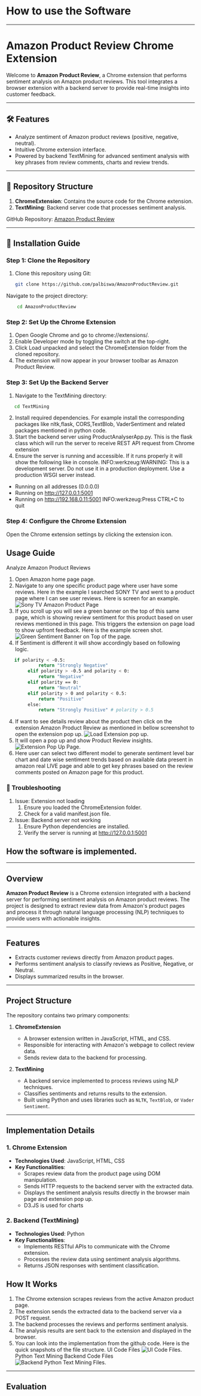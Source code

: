 # How to use the Software

---
# Amazon Product Review Chrome Extension

Welcome to **Amazon Product Review**, a Chrome extension that performs sentiment analysis on Amazon product reviews. This tool integrates a browser extension with a backend server to provide real-time insights into customer feedback.

---

## 🛠️ Features
- Analyze sentiment of Amazon product reviews (positive, negative, neutral).
- Intuitive Chrome extension interface.
- Powered by backend TextMining for advanced sentiment analysis with key phrases from review comments, charts and review trends.

---

## 📂 Repository Structure
1. **ChromeExtension**: Contains the source code for the Chrome extension.
2. **TextMining**: Backend server code that processes sentiment analysis.

GitHub Repository: [Amazon Product Review](https://github.com/palbiswa/AmazonProductReview)

---

## 🚀 Installation Guide

### Step 1: Clone the Repository
1. Clone this repository using Git:
   ```bash
   git clone https://github.com/palbiswa/AmazonProductReview.git

Navigate to the project directory:
```bash
    cd AmazonProductReview
```

### Step 2: Set Up the Chrome Extension
1. Open Google Chrome and go to chrome://extensions/.
2. Enable Developer mode by toggling the switch at the top-right.
3. Click Load unpacked and select the ChromeExtension folder from the cloned repository.
4. The extension will now appear in your browser toolbar as Amazon Product Review.

### Step 3: Set Up the Backend Server
1. Navigate to the TextMining directory:
```bash
   cd TextMining
```   
2. Install required dependencies. 
   For example install the corresponding packages like nltk,flask, CORS,TextBlob, VaderSentiment and related packages mentioned in python code.
3. Start the backend server using ProductAnalyserApp.py. This is the flask class which will run the server to receive REST API request from Chrome extension
4. Ensure the server is running and accessible. If it runs properly it will show the following like in console.
 INFO:werkzeug:WARNING: This is a development server. Do not use it in a production deployment. Use a production WSGI server instead.
 * Running on all addresses (0.0.0.0)
 * Running on http://127.0.0.1:5001
 * Running on http://192.168.0.11:5001
INFO:werkzeug:Press CTRL+C to quit


### Step 4: Configure the Chrome Extension
Open the Chrome extension settings by clicking the extension icon.

## Usage Guide
Analyze Amazon Product Reviews
1. Open Amazon home page page.
2. Navigate to any one specific product page where user have some reviews. Here in the example I searched SONY TV and went to a product page where I can see user reviews.
Here is screen for an example.
![Sony TV Amazon Product Page](assets/amazon_product_page.png)
3. If you scroll up you will see a green banner on the top of this same page, which is showing
review sentiment for this product based on user reviews mentioned in this page. This triggers the extension on page load to show upfront feedback.
Here is the example screen shot.
![Green Sentiment Banner on Top of the page](assets/sentiment_banner.png).
4. If Sentiment is different it will show accordingly based on following logic.
```bash
   if polarity < -0.5:
            return "Strongly Negative"
        elif polarity > -0.5 and polarity < 0:
            return "Negative"
        elif polarity == 0:
            return "Neutral"
        elif polarity > 0 and polarity < 0.5:
            return "Positive"
        else:
            return "Strongly Positive" # polarity > 0.5
```
4. If want to see details review about the product then click on the extension Amazon Product Review as mentioned in bellow screenshot to open the extension pop up.
![Load Extension pop up](assets/invikeExtension.png).
5. It will open a pop up and show Product Review insights.
![Extension Pop Up Page](assets/pop-up_page.png).
6. Here user can select two different model to generate sentiment level bar chart and date wise sentiment trends based on available data present in amazon real LIVE page
and able to get key phrases based on the review comments posted on Amazon page for this product.

### 🔧 Troubleshooting
1. Issue: Extension not loading
      1. Ensure you loaded the ChromeExtension folder. 
      2. Check for a valid manifest.json file.
2. Issue: Backend server not working
      1. Ensure Python dependencies are installed.
      2. Verify the server is running at http://127.0.0.1:5001


## How the software is implemented.

---

## Overview
**Amazon Product Review** is a Chrome extension integrated with a backend server for performing sentiment analysis on Amazon product reviews. The project is designed to extract review data from Amazon's product pages and process it through natural language processing (NLP) techniques to provide users with actionable insights.

---

## Features
- Extracts customer reviews directly from Amazon product pages.
- Performs sentiment analysis to classify reviews as Positive, Negative, or Neutral.
- Displays summarized results in the browser.

---
## Project Structure
The repository contains two primary components:

1. **ChromeExtension**
   - A browser extension written in JavaScript, HTML, and CSS.
   - Responsible for interacting with Amazon's webpage to collect review data.
   - Sends review data to the backend for processing.

2. **TextMining**
   - A backend service implemented to process reviews using NLP techniques.
   - Classifies sentiments and returns results to the extension.
   - Built using Python and uses libraries such as `NLTK`, `TextBlob`, or `Vader Sentiment`.

---

## Implementation Details

### 1. Chrome Extension
- **Technologies Used**: JavaScript, HTML, CSS
- **Key Functionalities**:
  - Scrapes review data from the product page using DOM manipulation.
  - Sends HTTP requests to the backend server with the extracted data.
  - Displays the sentiment analysis results directly in the browser main page and extension pop up.
  - D3.JS is used for charts

### 2. Backend (TextMining)
- **Technologies Used**: Python
- **Key Functionalities**:
  - Implements RESTful APIs to communicate with the Chrome extension.
  - Processes the review data using sentiment analysis algorithms.
  - Returns JSON responses with sentiment classification.

## How It Works
1. The Chrome extension scrapes reviews from the active Amazon product page.
2. The extension sends the extracted data to the backend server via a POST request.
3. The backend processes the reviews and performs sentiment analysis.
4. The analysis results are sent back to the extension and displayed in the browser.
5. You can look into the implementation from the github code. Here is the quick snapshots of the file structure.
   UI Code Files
   ![UI Code Files](assets/UI_Code.png).
   Python Text Mining Backend Code Files
   ![Backend Python Text Mining Files](assets/Python_Code.png).
   

---
## Evaluation